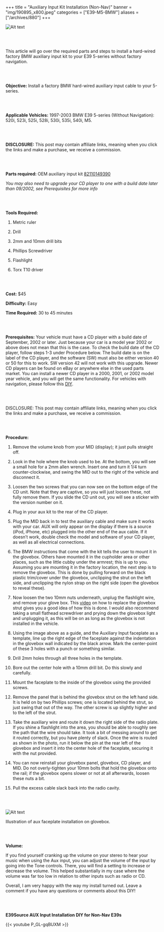 +++
title = "Auxiliary Input Kit Installation (Non-Nav)"
banner = "img/190895_x800.jpeg"
categories = ["E39-M5-BMW"]
aliases = ["/archives/880"]
+++

![Alt text](https://e39source.com/wp-content/uploads/2013/07/190895_x800.jpg)

&nbsp;<br/><br/>

This article will go over the required parts and steps to install a hard-wired factory BMW auxiliary input kit to your E39 5-series without factory navigation.

&nbsp;<br/><br/>

**Objective:**  Install a factory BMW hard-wired auxiliary input cable to your 5-series.

&nbsp;<br/><br/>

**Applicable Vehicles:** 1997-2003 BMW E39 5-series (Without Navigation): 520i, 523i, 525i, 528i, 530i, 535i, 540i, M5.

&nbsp;<br/><br/>

**DISCLOSURE:** This post may contain affiliate links, meaning when you click the links and make a purchase, we receive a commission.

&nbsp;<br/><br/>

**Parts required:** OEM auxiliary input kit [82110149390](https://click.linksynergy.com/deeplink?id=1vz0CwG/oc8&mid=43304&murl=https%3A%2F%2Fwww.ecstuning.com%2Fb-genuine-bmw-parts%2Fauxiliary-input-retrofit-kit%2F82110149390%2F)

*You may also need to upgrade your CD player to one with a build date later than 09/2002, see Prerequisites for more info*

&nbsp;<br/><br/>

**Tools Required:**

1. Metric ruler

2. Drill

3. 2mm and 10mm drill bits

4. Phillips Screwdriver

5. Flashlight

6. Torx T10 driver

&nbsp;<br/><br/>

**Cost:**  $45

**Difficulty:**  Easy

**Time Required:**  30 to 45 minutes

&nbsp;<br/><br/>

**Prerequisites:**  Your vehicle must have a CD player with a build date of September, 2002 or later.  Just because your car is a model year 2002 or above does not mean that this is the case.  To check the build date of the CD player, follow steps 1-3 under Procedure below.  The build date is on the label of the CD player, and the software (SW) must also be either version 40 or 50 for this to work.  SW version 42 will not work with this upgrade. Newer CD players can be found on eBay or anywhere else in the used parts market.  You can install a newer CD player in a 2000, 2001, or 2002 model year vehicle, and you will get the same functionality.  For vehicles with navigation, please follow this [DIY](https://e39source.com/archives/1757).

&nbsp;<br/><br/>

DISCLOSURE: This post may contain affiliate links, meaning when you click the links and make a purchase, we receive a commission.

&nbsp;<br/><br/>

**Procedure:**

1. Remove the volume knob from your MID (display); it just pulls straight off.

2. Look in the hole where the knob used to be.  At the bottom, you will see a small hole for a 2mm allen wrench.  Insert one and turn it 1/4 turn counter-clockwise, and swing the MID out to the right of the vehicle and disconnect it.

3. Loosen the two screws that you can now see on the bottom edge of the CD unit. Note that they are captive, so you will just loosen these, not fully remove them.  If you slide the CD unit out, you will see a sticker with the version number on it.

4. Plug in your aux kit to the rear of the CD player.

5. Plug the MID back in to test the auxiliary cable and make sure it works with your car. AUX will only appear on the display if there is a source (iPod, iPhone, etc) plugged into the other end of the aux cable.  If it doesn’t work, double check the model and software of your CD player, as well as all electrical connections.

6. The BMW instructions that come with the kit tells the user to mount it in the glovebox. Others have mounted it in the cupholder area or other places, such as the little cubby under the armrest; this is up to you.  Assuming you are mounting it in the factory location, the next step is to remove the glovebox.  This is done by pulling forward on the black plastic trim/cover under the glovebox, unclipping the strut on the left side, and unclipping the nylon strap on the right side (open the glovebox to reveal these).  

7. Now loosen the two 10mm nuts underneath, unplug the flashlight wire, and remove your glove box.  This [video](https://www.youtube.com/watch?v=Cd7AtSDpar8) on how to replace the glovebox strut gives you a good idea of how this is done.  I would also recommend taking a small flathead screwdriver and prying down the glovebox light and unplugging it, as this will be on as long as the glovebox is not installed in the vehicle.

8. Using the image above as a guide, and the Auxiliary Input faceplate as a template, line up the right edge of the faceplate against the indentation in the glovebox wall indicated by the black arrow.  Mark the center-point of these 3 holes with a punch or something similar.

9. Drill 2mm holes through all three holes in the template.

10. Bore out the center hole with a 10mm drill bit.  Do this slowly and carefully.

11. Mount the faceplate to the inside of the glovebox using the provided screws.

12. Remove the panel that is behind the glovebox strut on the left hand side.  It is held on by two Phillips screws; one is located behind the strut, so just swing that out of the way.  The other screw is up slightly higher and to the left of the strut.

13. Take the auxiliary wire and route it down the right side of the radio plate.  If you shine a flashlight into the area, you should be able to roughly see the path that the wire should take.  It took a bit of messing around to get it routed correctly, but you have plenty of slack.  Once the wire is routed as shown in the photo, run it below the pin at the rear left of the glovebox and insert it into the center hole of the faceplate, securing it with the nut provided.

14. You can now reinstall your glovebox panel, glovebox, CD player, and MID.  Do not overly-tighten your 10mm bolts that hold the glovebox onto the rail; if the glovebox opens slower or not at all afterwards, loosen these nuts a bit.

15. Pull the excess cable slack back into the radio cavity.

&nbsp;<br/><br/>

![Alt text](https://e39source.com/wp-content/uploads/2013/07/Screen-Shot-2013-07-25-at-3.48.01-PM.png)

Illustration of aux faceplate installation on glovebox.

&nbsp;<br/><br/>

**Volume:**

If you find yourself cranking up the volume on your stereo to hear your music when using the Aux input, you can adjust the volume of the input by going into the Tone controls. There, you will find a setting to increase or decrease the volume.  This helped substantially in my case where the volume was far too low in relation to other inputs such as radio or CD.

Overall, I am very happy with the way my install turned out.  Leave a comment if you have any questions or comments about this DIY!

&nbsp;<br/><br/>

**E39Source AUX Input Installation DIY for Non-Nav E39s**

{{< youtube P_GL-gqBUXM >}}

&nbsp;<br/><br/>